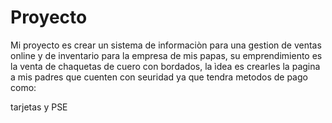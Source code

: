 # Proyecto


Mi proyecto es crear un sistema de informaciòn para una gestion de ventas online y de inventario para la empresa de mis papas, su emprendimiento es la venta de chaquetas de cuero con bordados, la ìdea es crearles la pagina a mis padres que cuenten con seuridad ya que tendra metodos de pago como:

tarjetas y PSE
